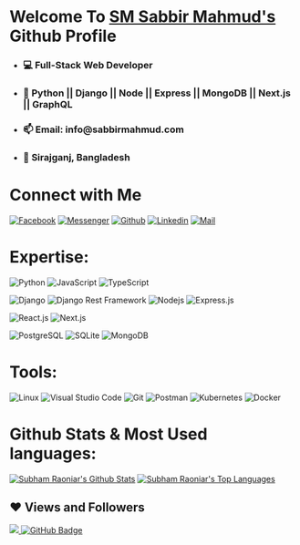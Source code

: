 ﻿<!-- welcome message -->
<h1>Welcome To <a target="_blank" href="https://sabbirmahmud.com/">SM Sabbir Mahmud's</a> Github Profile </h1>

- <h3> 💻 Full-Stack Web Developer</h3>
- <h3> 🚀 Python || Django || Node || Express || MongoDB || Next.js || GraphQL </h3>
- <h3> 📫 Email: info@sabbirmahmud.com </h3>
- <h3> 📍 Sirajganj, Bangladesh </h3>

# Connect with Me


[![Facebook](https://img.shields.io/badge/Facebook-1877F2?style=for-the-badge&logo=facebook&logoColor=white)](https://www.facebook.com/sabbir.mahmud.zim/)
[![Messenger](https://img.shields.io/badge/Messenger-00B2FF?style=for-the-badge&logo=messenger&logoColor=white)](https://m.me/sabbir.mahmud.zim/)
[![Github](https://img.shields.io/badge/GitHub-100000?style=for-the-badge&logo=github&logoColor=white)](https://github.com/sabbir-mahmud)
[![Linkedin](https://img.shields.io/badge/LinkedIn-0077B5?style=for-the-badge&logo=linkedin&logoColor=white)](https://www.linkedin.com/in/sabbirmahmudzim/)
[![Mail](https://img.shields.io/badge/Gmail-D14836?style=for-the-badge&logo=gmail&logoColor=white)](mailto:sabbir.mahmud.zim@gmail.com)


# Expertise:
![Python](https://img.shields.io/badge/Python-FFD43B?style=for-the-badge&logo=python&logoColor=blue)
![JavaScript](https://img.shields.io/badge/JavaScript-F7DF1E?style=for-the-badge&logo=javascript&logoColor=black)
![TypeScript](https://img.shields.io/badge/TypeScript-007ACC?style=for-the-badge&logo=typescript&logoColor=white)

![Django](https://img.shields.io/badge/Django-092E20?style=for-the-badge&logo=django&logoColor=green)
![Django Rest Framework](https://img.shields.io/badge/django%20rest-ff1709?style=for-the-badge&logo=django&logoColor=white)
![Nodejs](https://img.shields.io/badge/Node.js-339933?style=for-the-badge&logo=nodedotjs&logoColor=white)
![Express.js](https://img.shields.io/badge/Express.js-000000?style=for-the-badge&logo=express&logoColor=white)

![React.js](https://img.shields.io/badge/React-20232A?style=for-the-badge&logo=react&logoColor=61DAFB)
![Next.js](https://img.shields.io/badge/next.js-000000?style=for-the-badge&logo=nextdotjs&logoColor=white)

![PostgreSQL](https://img.shields.io/badge/PostgreSQL-316192?style=for-the-badge&logo=postgresql&logoColor=white)
![SQLite](https://img.shields.io/badge/SQLite-07405E?style=for-the-badge&logo=sqlite&logoColor=white)
![MongoDB](https://img.shields.io/badge/MongoDB-4EA94B?style=for-the-badge&logo=mongodb&logoColor=white)

# Tools:
![Linux](https://img.shields.io/badge/linux-ffef00?style=for-the-badge&logo=linux&logoColor=black)
![Visual Studio Code](https://img.shields.io/badge/Visual_Studio_Code-0078D4?style=for-the-badge&logo=visual%20studio%20code&logoColor=white)
![Git](https://img.shields.io/badge/Git-F05032?style=for-the-badge&logo=git&logoColor=white)
![Postman](https://img.shields.io/badge/Postman-FF6C37?style=for-the-badge&logo=Postman&logoColor=white)
![Kubernetes](https://img.shields.io/badge/kubernetes-326ce5.svg?&style=for-the-badge&logo=kubernetes&logoColor=white)
![Docker](https://img.shields.io/badge/Docker-2CA5E0?style=for-the-badge&logo=docker&logoColor=whit)


# Github Stats & Most Used languages: 
<a href="https://github.com/sabbir-mahmud/github-readme-stats"><img alt="Subham Raoniar's Github Stats" src="https://github-readme-stats.vercel.app/api?username=sabbir-mahmud&show_icons=true&count_private=true&theme=react&hide_border=true&bg_color=0D1117" /></a>
<a href="https://github.com/sabbir-mahmud/github-readme-stats"><img alt="Subham Raoniar's Top Languages" src="https://github-readme-stats.vercel.app/api/top-langs/?username=sabbir-mahmud&langs_count=8&count_private=true&layout=compact&theme=react&hide_border=true&bg_color=0D1117" /></a>

## ❤ Views and Followers

<a href="https://github.com/Meghna-DAS/github-profile-views-counter">
    <img src="https://komarev.com/ghpvc/?username=sabbir-mahmud">
</a>
<a href="https://github.com/sabbir-mahmud?tab=followers"><img src="https://img.shields.io/github/followers/sabbir-mahmud?label=Followers&style=social" alt="GitHub Badge"></a>


